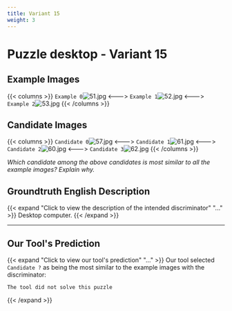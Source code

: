 ```yaml
---
title: Variant 15
weight: 3
---
```


# Puzzle desktop - Variant 15

## Example Images
{{< columns >}}
`Example 0`![51.jpg](/natscene_data/images/51.jpg)
<--->
`Example 1`![52.jpg](/natscene_data/images/52.jpg)
<--->
`Example 2`![53.jpg](/natscene_data/images/53.jpg)
{{< /columns >}}

## Candidate Images
{{< columns >}}
`Candidate 0`![57.jpg](/natscene_data/images/57.jpg)
<--->
`Candidate 1`![61.jpg](/natscene_data/images/61.jpg)
<--->
`Candidate 2`![60.jpg](/natscene_data/images/60.jpg)
<--->
`Candidate 3`![62.jpg](/natscene_data/images/62.jpg)
{{< /columns >}}

*Which candidate among the above candidates is most similar to all the example images? Explain why.*

## Groundtruth English Description

{{< expand "Click to view the description of the intended discriminator" "..." >}}
Desktop computer.
{{< /expand >}}

---



## Our Tool's Prediction

{{< expand "Click to view our tool's prediction" "..." >}}
Our tool selected `Candidate ?` as being the most similar to the example images with the discriminator:
```plaintext
The tool did not solve this puzzle
```
{{< /expand >}}
